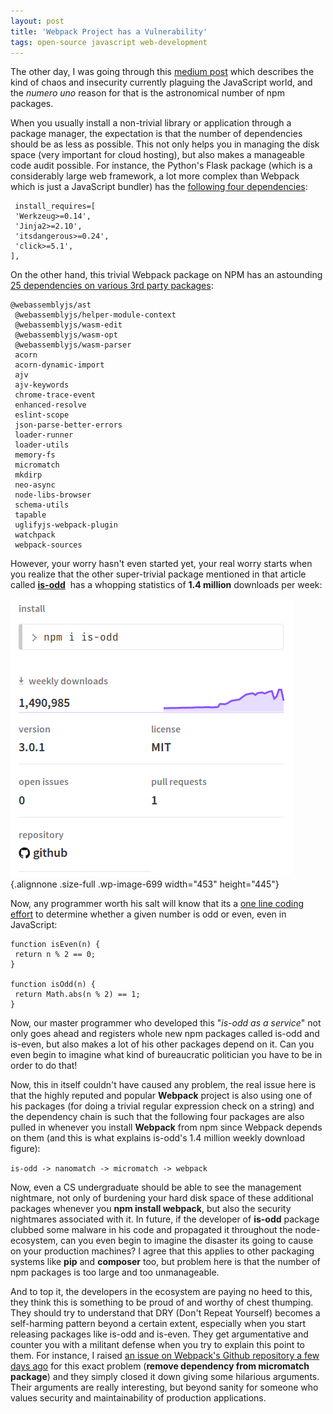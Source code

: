 ```yaml
---
layout: post
title: 'Webpack Project has a Vulnerability'
tags: open-source javascript web-development
---
```


The other day, I was going through this [medium post](https://medium.com/p/73fac4bc5068) which describes the kind of chaos and insecurity currently plaguing the JavaScript world, and the *numero uno* reason for that is the astronomical number of npm packages.<!--more-->

When you usually install a non-trivial library or application through a package manager, the expectation is that the number of dependencies should be as less as possible. This not only helps you in managing the disk space (very important for cloud hosting), but also makes a manageable code audit possible. For instance, the Python's Flask package (which is a considerably large web framework, a lot more complex than Webpack which is just a JavaScript bundler) has the [following four dependencies](https://github.com/pallets/flask/blob/master/setup.py):

     install_requires=[
     'Werkzeug>=0.14',
     'Jinja2>=2.10',
     'itsdangerous>=0.24',
     'click>=5.1',
    ],

On the other hand, this trivial Webpack package on NPM has an astounding [25 dependencies on various 3rd party packages](https://www.npmjs.com/package/webpack):

    @webassemblyjs/ast
     @webassemblyjs/helper-module-context
     @webassemblyjs/wasm-edit
     @webassemblyjs/wasm-opt
     @webassemblyjs/wasm-parser
     acorn
     acorn-dynamic-import
     ajv
     ajv-keywords
     chrome-trace-event
     enhanced-resolve
     eslint-scope
     json-parse-better-errors
     loader-runner
     loader-utils
     memory-fs
     micromatch
     mkdirp
     neo-async
     node-libs-browser
     schema-utils
     tapable
     uglifyjs-webpack-plugin
     watchpack
     webpack-sources

However, your worry hasn't even started yet, your real worry starts when you realize that the other super-trivial package mentioned in that article called **[is-odd](https://www.npmjs.com/package/is-odd)**  has a whopping statistics of **1.4 million** downloads per week:

![is odd](/uploads/2018/06/is-odd.png){.alignnone .size-full .wp-image-699 width="453" height="445"}

Now, any programmer worth his salt will know that its a [one line coding effort](https://stackoverflow.com/q/6211613/849365) to determine whether a given number is odd or even, even in JavaScript:

    function isEven(n) {
     return n % 2 == 0;
    }

    function isOdd(n) {
     return Math.abs(n % 2) == 1;
    }

Now, our master programmer who developed this "*is-odd as a service*" not only goes ahead and registers whole new npm packages called is-odd and is-even, but also makes a lot of his other packages depend on it. Can you even begin to imagine what kind of bureaucratic politician you have to be in order to do that!

Now, this in itself couldn't have caused any problem, the real issue here is that the highly reputed and popular **Webpack** project is also using one of his packages (for doing a trivial regular expression check on a string) and the dependency chain is such that the following four packages are also pulled in whenever you install **Webpack** from npm since Webpack depends on them (and this is what explains is-odd's 1.4 million weekly download figure):

`is-odd -> nanomatch -> micromatch -> webpack`

Now, even a CS undergraduate should be able to see the management nightmare, not only of burdening your hard disk space of these additional packages whenever you **npm install webpack**, but also the security nightmares associated with it. In future, if the developer of **is-odd** package clubbed some malware in his code and propagated it throughout the node-ecosystem, can you even begin to imagine the disaster its going to cause on your production machines? I agree that this applies to other packaging systems like **pip** and **composer** too, but problem here is that the number of npm packages is too large and too unmanageable.

And to top it, the developers in the ecosystem are paying no heed to this, they think this is something to be proud of and worthy of chest thumping. They should try to understand that DRY (Don't Repeat Yourself) becomes a self-harming pattern beyond a certain extent, especially when you start releasing packages like is-odd and is-even. They get argumentative and counter you with a militant defense when you try to explain this point to them. For instance, I raised [an issue on Webpack's Github repository a few days ago](https://github.com/webpack/webpack/issues/7591) for this exact problem (**remove dependency from micromatch package**) and they simply closed it down giving some hilarious arguments. Their arguments are really interesting, but beyond sanity for someone who values security and maintainability of production applications.
